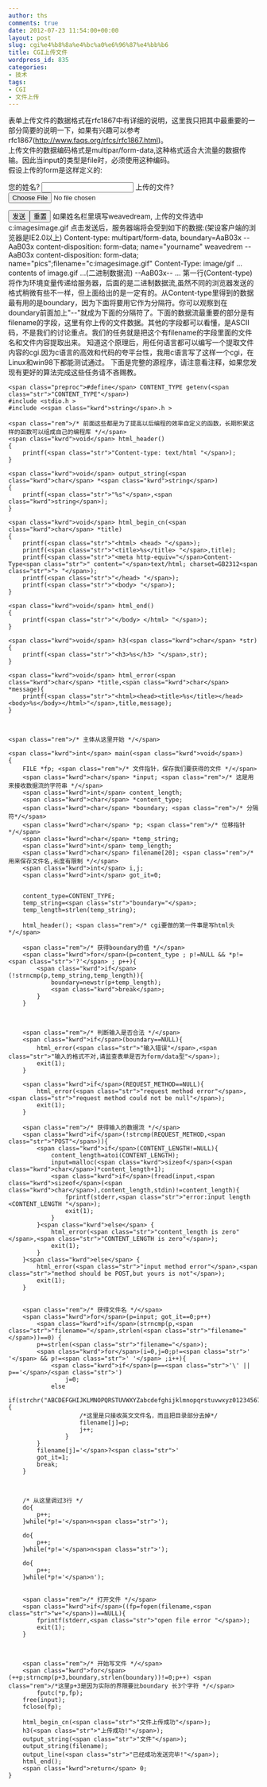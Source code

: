 ```yaml
---
author: ths
comments: true
date: 2012-07-23 11:54:00+00:00
layout: post
slug: cgi%e4%b8%8a%e4%bc%a0%e6%96%87%e4%bb%b6
title: CGI上传文件
wordpress_id: 835
categories:
- 技术
tags:
- CGI
- 文件上传
---
```


表单上传文件的数据格式在rfc1867中有详细的说明，这里我只把其中最重要的一部分简要的说明一下，如果有兴趣可以参考 rfc1867(http://www.faqs.org/rfcs/rfc1867.html)。  
上传文件的数据编码格式是multipar/form-data,这种格式适合大流量的数据传输。因此当input的类型是file时，必须使用这种编码。  
假设上传的form是这样定义的:  
<FORM ACTION="http://yourserver/cgi-bin/handle.cgi"  
ENCTYPE="multipart/form-data"  
METHOD=POST>  
您的姓名? <INPUT TYPE=TEXT NAME=submitter>  
上传的文件? <INPUT TYPE=FILE NAME=pics>  
</FORM>  
<input type=submit value=发送><input type=reset value=重置>  
如果姓名栏里填写weavedream,  
上传的文件选中c:imagesimage.gif  
点击发送后，服务器端将会受到如下的数据:(架设客户端的浏览器是IE2.0以上)  
Content-type: multipart/form-data, boundary=AaB03x  
--AaB03x  
content-disposition: form-data; name="yourname"  
weavedrem  
--AaB03x  
content-disposition: form-data; name="pics";filename="c:imagesimage.gif"  
Content-Type: image/gif  
... contents of image.gif ...(二进制数据流)  
--AaB03x--  
...  
第一行(Content-type)将作为环境变量传递给服务器，后面的是二进制数据流,虽然不同的浏览器发送的格式稍微有些不一样，但上面给出的是一定有的。从Content-type里得到的数据最有用的是boundary，因为下面将要用它作为分隔符。你可以观察到在doundary前面加上"--"就成为下面的分隔符了。下面的数据流最重要的部分是有filename的字段，这里有你上传的文件数据。其他的字段都可以看懂，是ASCII 码，不是我们的讨论重点。我们的任务就是把这个有filename的字段里面的文件名和文件内容提取出来。  
知道这个原理后，用任何语言都可以编写一个提取文件内容的cgi.因为c语言的高效和代码的夸平台性，我用c语言写了这样一个cgi，在Linux和win98下都能测试通过。  
下面是完整的源程序，请注意看注释，如果您发现有更好的算法完成这些任务请不吝赐教。
    
    <span class="preproc">#define</span> CONTENT_TYPE getenv(<span class="str">"CONTENT_TYPE"</span>) 
    #include <stdio.h > 
    #include <<span class="kwrd">string</span>.h > 
    
    <span class="rem">/* 前面这些都是为了提高以后编程的效率自定义的函数，长期积累这样的函数可以组成自己的编程库 */</span> 
    <span class="kwrd">void</span> html_header() 
    { 
        printf(<span class="str">"Content-type: text/html "</span>); 
    } 
    
    <span class="kwrd">void</span> output_string(<span class="kwrd">char</span> *<span class="kwrd">string</span>) 
    { 
        printf(<span class="str">"%s"</span>,<span class="kwrd">string</span>); 
    } 
    
    <span class="kwrd">void</span> html_begin_cn(<span class="kwrd">char</span> *title) 
    { 
        printf(<span class="str">"<html> <head> "</span>); 
        printf(<span class="str">"<title>%s</title> "</span>,title); 
        printf(<span class="str">"<meta http-equiv="</span>Content-Type<span class="str">" content="</span>text/html; charset=GB2312<span class="str">"> "</span>); 
        printf(<span class="str">"</head> "</span>); 
        printf(<span class="str">"<body> "</span>); 
    } 
    
    <span class="kwrd">void</span> html_end() 
    { 
        printf(<span class="str">"</body> </html> "</span>); 
    } 
    
    <span class="kwrd">void</span> h3(<span class="kwrd">char</span> *str) 
    { 
        printf(<span class="str">"<h3>%s</h3> "</span>,str); 
    } 
    
    <span class="kwrd">void</span> html_error(<span class="kwrd">char</span> *title,<span class="kwrd">char</span> *message){ 
        printf(<span class="str">"<html><head><title>%s</title></head><body>%s</body></html>"</span>,title,message); 
    } 
    
    
    
    <span class="rem">/* 主体从这里开始 */</span> 
    
    <span class="kwrd">int</span> main(<span class="kwrd">void</span>) 
    { 
        FILE *fp; <span class="rem">/* 文件指针，保存我们要获得的文件 */</span> 
        <span class="kwrd">char</span> *input; <span class="rem">/* 这是用来接收数据流的字符串 */</span> 
        <span class="kwrd">int</span> content_length; 
        <span class="kwrd">char</span> *content_type; 
        <span class="kwrd">char</span> *boundary; <span class="rem">/* 分隔符*/</span> 
        <span class="kwrd">char</span> *p; <span class="rem">/* 位移指针 */</span> 
        <span class="kwrd">char</span> *temp_string; 
        <span class="kwrd">int</span> temp_length; 
        <span class="kwrd">char</span> filename[20]; <span class="rem">/* 用来保存文件名,长度有限制 */</span> 
        <span class="kwrd">int</span> i,j; 
        <span class="kwrd">int</span> got_it=0; 
        
        
        content_type=CONTENT_TYPE; 
        temp_string=<span class="str">"boundary="</span>; 
        temp_length=strlen(temp_string); 
        
        html_header(); <span class="rem">/* cgi要做的第一件事是写html头 */</span> 
        
        <span class="rem">/* 获得boundary的值 */</span> 
        <span class="kwrd">for</span>(p=content_type ; p!=NULL && *p!=<span class="str">'?'</span> ; p++){ 
            <span class="kwrd">if</span>(!strncmp(p,temp_string,temp_length)){ 
                boundary=newstr(p+temp_length); 
                <span class="kwrd">break</span>; 
            } 
        } 
    
    
    
        <span class="rem">/* 判断输入是否合法 */</span> 
        <span class="kwrd">if</span>(boundary==NULL){ 
            html_error(<span class="str">"输入错误"</span>,<span class="str">"输入的格式不对,请监查表单是否为form/data型"</span>); 
            exit(1); 
        } 
        
        <span class="kwrd">if</span>(REQUEST_METHOD==NULL){ 
            html_error(<span class="str">"request method error"</span>,<span class="str">"request method could not be null"</span>); 
            exit(1); 
        } 
        
        <span class="rem">/* 获得输入的数据流 */</span> 
        <span class="kwrd">if</span>(!strcmp(REQUEST_METHOD,<span class="str">"POST"</span>)){ 
            <span class="kwrd">if</span>(CONTENT_LENGTH!=NULL){     
                content_length=atoi(CONTENT_LENGTH);     
                input=malloc(<span class="kwrd">sizeof</span>(<span class="kwrd">char</span>)*content_length+1);     
                <span class="kwrd">if</span>(fread(input,<span class="kwrd">sizeof</span>(<span class="kwrd">char</span>),content_length,stdin)!=content_length){     
                    fprintf(stderr,<span class="str">"error:input length <CONTENT_LENGTH "</span>);     
                    exit(1); 
                } 
            }<span class="kwrd">else</span> { 
                html_error(<span class="str">"content_length is zero"</span>,<span class="str">"CONTENT_LENGTH is zero"</span>); 
                exit(1); 
            } 
        }<span class="kwrd">else</span> {     
            html_error(<span class="str">"input method error"</span>,<span class="str">"method should be POST,but yours is not"</span>);     
            exit(1); 
        } 
        
        
        <span class="rem">/* 获得文件名 */</span>     
        <span class="kwrd">for</span>(p=input; got_it==0;p++)     
            <span class="kwrd">if</span>(strncmp(p,<span class="str">"filename="</span>,strlen(<span class="str">"filename="</span>))==0) {     
            p+=strlen(<span class="str">"filename="</span>);     
            <span class="kwrd">for</span>(i=0,j=0;p!=<span class="str">' '</span> && p!=<span class="str">' '</span> ;i++){     
                <span class="kwrd">if</span>(p==<span class="str">'\' || p=='</span>/<span class="str">')     
                    j=0;     
                else     
                    if(strchr("ABCDEFGHIJKLMNOPQRSTUVWXYZabcdefghijklmnopqrstuvwxyz0123456789_.",p)!=NULL){     
                        /*这里是只接收英文文件名，而且把目录部分去掉*/     
                        filename[j]=p;     
                        j++;     
                    }     
            }     
            filename[j]='</span>?<span class="str">'     
            got_it=1;     
            break; 
        } 
        
        
        
        /* 从这里调过3行 */ 
        do{     
            p++;     
        }while(*p!='</span>n<span class="str">'); 
        
        do{     
            p++;     
        }while(*p!='</span>n<span class="str">'); 
    
        do{     
            p++;     
        }while(*p!='</span>n'); 
        
        
        <span class="rem">/* 打开文件 */</span> 
        <span class="kwrd">if</span>((fp=fopen(filename,<span class="str">"w+"</span>))==NULL){ 
            fprintf(stderr,<span class="str">"open file error "</span>); 
            exit(1); 
        } 
        
        
        
        <span class="rem">/* 开始写文件 */</span> 
        <span class="kwrd">for</span>(++p;strncmp(p+3,boundary,strlen(boundary))!=0;p++) <span class="rem">/*这里p+3是因为实际的界限要比boundary 长3个字符 */</span> 
            fputc(*p,fp); 
        free(input); 
        fclose(fp); 
        
        html_begin_cn(<span class="str">"文件上传成功"</span>); 
        h3(<span class="str">"上传成功!"</span>);     
        output_string(<span class="str">"文件"</span>);     
        output_string(filename);     
        output_line(<span class="str">"已经成功发送完毕!"</span>);     
        html_end();     
        <span class="kwrd">return</span> 0;     
    } 








